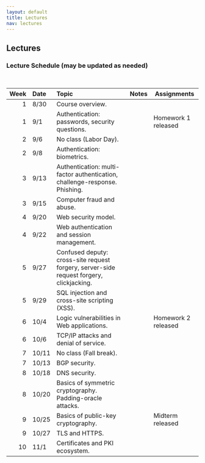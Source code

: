 ```yaml
---
layout: default
title: Lectures
nav: lectures
---
```


## Lectures

<h3 id="toc_2">Lecture Schedule (may be updated as needed)</h3>
<br>
<table>
<thead>
<tr>
<th align="right">Week</th>
<th align="left">Date</th>
<th align="left">Topic</th>
<th>Notes</th>
<th>Assignments</th>
</tr>
</thead>
<tbody>
  
<tr>
<td align="right">1</td>
<td align="left">8/30</td>
<td align="left">Course overview.</td>
<!-- <td><a href="{{ site.url }}/lectures/intro.pdf">slides</a></td> -->
<td></td>
<td></td>
</tr>

<tr>
<td align="right">1</td>
<td align="left">9/1</td>
<td align="left">Authentication: passwords, security questions.</td>
<td></td>
<td>Homework 1 released</td>
</tr>

<tr>
<td align="right">2</td>
<td align="left">9/6</td>
<td align="left">No class (Labor Day).</td>
<td></td>
<td></td>
</tr>
  
<tr>
<td align="right">2</td>
<td align="left">9/8</td>
<td align="left">Authentication: biometrics.</td>
<td></td>
<td></td>
</tr>
  
<tr>
<td align="right">3</td>
<td align="left">9/13</td>
<td align="left">Authentication: multi-factor authentication, challenge-response.  Phishing.</td>
<td></td>
<td></td>
</tr>
  
<tr>
<td align="right">3</td>
<td align="left">9/15</td>
<td align="left">Computer fraud and abuse.</td>
<td></td>
<td></td>
</tr>
  
<tr>
<td align="right">4</td>
<td align="left">9/20</td>
<td align="left">Web security model.</td>
<td></td>
<td></td>
</tr>
  
 <tr>
<td align="right">4</td>
<td align="left">9/22</td>
<td align="left">Web authentication and session management.</td>
<td></td>
<td></td>
</tr>
  
<tr>
<td align="right">5</td>
<td align="left">9/27</td>
<td align="left">Confused deputy: cross-site request forgery, server-side request forgery, clickjacking.</td>
<td></td>
<td></td>
</tr>
  
<tr>
<td align="right">5</td>
<td align="left">9/29</td>
<td align="left">SQL injection and cross-site scripting (XSS).</td>
<td></td>
<td></td>
</tr>
  
<tr>
<td align="right">6</td>
<td align="left">10/4</td>
<td align="left">Logic vulnerabilities in Web applications.</td>
<td></td>
<td>Homework 2 released</td>
</tr>
  
<tr>
<td align="right">6</td>
<td align="left">10/6</td>
<td align="left">TCP/IP attacks and denial of service.</td>
<td></td>
<td></td>
</tr>
  
<tr>
<td align="right">7</td>
<td align="left">10/11</td>
<td align="left">No class (Fall break).</td>
<td></td>
<td></td>
</tr>
  
<tr>
<td align="right">7</td>
<td align="left">10/13</td>
<td align="left">BGP security.</td>
<td></td>
<td></td>
</tr>
  
<tr>
<td align="right">8</td>
<td align="left">10/18</td>
<td align="left">DNS security.</td>
<td></td>
<td></td>
</tr>
  
<tr>
<td align="right">8</td>
<td align="left">10/20</td>
<td align="left">Basics of symmetric cryptography. Padding-oracle attacks.</td>
<td></td>
<td></td>
</tr>
  
<tr>
<td align="right">9</td>
<td align="left">10/25</td>
<td align="left">Basics of public-key cryptography.</td>
<td></td>
<td>Midterm released</td>
</tr>
  
<tr>
<td align="right">9</td>
<td align="left">10/27</td>
<td align="left">TLS and HTTPS.</td>
<td></td>
<td></td>
</tr>
  
<tr>
<td align="right">10</td>
<td align="left">11/1</td>
<td align="left">Certificates and PKI ecosystem.</td>
<td></td>
<td></td>
</tr>

</tbody>
</table>
